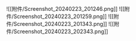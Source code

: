 

![[附件/Screenshot_20240223_201246.png]]
![[附件/Screenshot_20240223_201259.png]]
![[附件/Screenshot_20240223_201343.png]]
![[附件/Screenshot_20240223_202343.png]]
